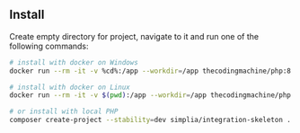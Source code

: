 ## Install

Create empty directory for project, navigate to it and run one of the following commands:

```bash
# install with docker on Windows
docker run --rm -it -v %cd%:/app --workdir=/app thecodingmachine/php:8.1-v4-cli composer create-project --stability=dev simplia/integration-skeleton .

# install with docker on Linux
docker run --rm -it -v $(pwd):/app --workdir=/app thecodingmachine/php:8.1-v4-cli composer create-project --stability=dev simplia/integration-skeleton .

# or install with local PHP
composer create-project --stability=dev simplia/integration-skeleton .
```
